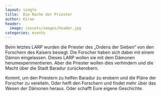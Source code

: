```yaml
---
layout: single
title:  Die Rache der Priester
author: Kiran
header:
  image: /assets/images/header.jpg
categories: events
---
```


Beim letztes LARP wurden die Priester des „Ordens der Sieben“ von den Forschern des Kaisers besiegt. Die Forscher haben sich dabei mit einem Dämon eingelassen. Dieses LARP wollen sie mit dem Dämonen herumexperimentieren. Aber die Priester wollen dies verhindern und die Macht über die Stadt Baradur zurückerobern.

Kommt, um den Priestern zu helfen Baradur zu erobern und die Pläne der Forscher zu vereiteln. Oder helft den Forschern und findet mehr über das Wesen der Dämonen heraus. Oder schafft Eure eigene Geschichte.

 

